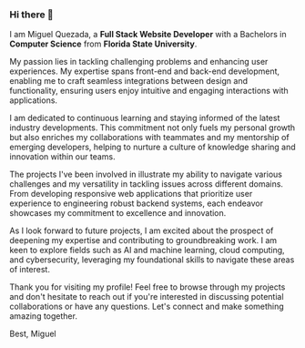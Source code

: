 ### Hi there 👋

I am Miguel Quezada, a **Full Stack Website Developer** with a Bachelors in **Computer Science** from **Florida State University**.

My passion lies in tackling challenging problems and enhancing user experiences. My expertise spans front-end and back-end development, enabling me to craft seamless integrations between design and functionality, ensuring users enjoy intuitive and engaging interactions with applications.

I am dedicated to continuous learning and staying informed of the latest industry developments. This commitment not only fuels my personal growth but also enriches my collaborations with teammates and my mentorship of emerging developers, helping to nurture a culture of knowledge sharing and innovation within our teams.

The projects I've been involved in illustrate my ability to navigate various challenges and my versatility in tackling issues across different domains. From developing responsive web applications that prioritize user experience to engineering robust backend systems, each endeavor showcases my commitment to excellence and innovation.

As I look forward to future projects, I am excited about the prospect of deepening my expertise and contributing to groundbreaking work. 
I am keen to explore fields such as AI and machine learning, cloud computing, and cybersecurity, leveraging my foundational skills to navigate these areas of interest.

Thank you for visiting my profile! Feel free to browse through my projects and don't hesitate to reach out if you're interested in discussing potential collaborations or have any questions. Let's connect and make something amazing together.

Best,
Miguel

